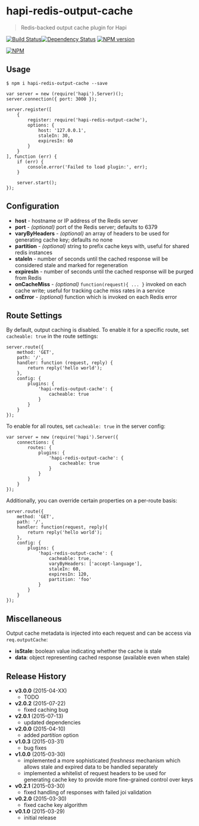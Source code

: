 # hapi-redis-output-cache
> Redis-backed output cache plugin for Hapi

[![Build Status](https://semaphoreci.com/api/v1/projects/4d44ffcd-8cdb-4ecf-bcf2-afd9a14bbeff/385104/badge.svg)](https://semaphoreci.com/ArnoldZokas/hapi-redis-output-cache)[![Dependency Status](https://david-dm.org/ArnoldZokas/hapi-redis-output-cache.svg)](https://david-dm.org/ArnoldZokas/hapi-redis-output-cache) [![NPM version](https://badge.fury.io/js/hapi-redis-output-cache.svg)](http://badge.fury.io/js/hapi-redis-output-cache)

[![NPM](https://nodei.co/npm/hapi-redis-output-cache.png?downloads=true&stars=true)](https://nodei.co/npm/hapi-redis-output-cache)

## Usage
```
$ npm i hapi-redis-output-cache --save
```

```
var server = new (require('hapi').Server)();
server.connection({ port: 3000 });

server.register([
    {
        register: require('hapi-redis-output-cache'),
        options: {
            host: '127.0.0.1',
            staleIn: 30,
            expiresIn: 60
        }
    }
], function (err) {
    if (err) {
        console.error('Failed to load plugin:', err);
    }

    server.start();
});
```

## Configuration
- **host** - hostname or IP address of the Redis server
- **port** - *(optional)* port of the Redis server; defaults to 6379
- **varyByHeaders** - *(optional)* an array of headers to be used for generating cache key; defaults no none
- **partition** - *(optional)* string to prefix cache keys with, useful for shared redis instances
- **staleIn** - number of seconds until the cached response will be considered stale and marked for regeneration
- **expiresIn** - number of seconds until the cached response will be purged from Redis
- **onCacheMiss** - *(optional)* `function(request){ ... }` invoked on each cache write; useful for tracking cache miss rates in a service
- **onError** - *(optional)* function which is invoked on each Redis error

## Route Settings

By default, output caching is disabled. To enable it for a specific route, set `cacheable: true` in the route settings:

```
server.route({
    method: 'GET',
    path: '/',
    handler: function (request, reply) {
        return reply('hello world');
    },
    config: {
        plugins: {
            'hapi-redis-output-cache': {
                cacheable: true
            }
        }
    }
});
```

To enable for all routes, set `cacheable: true` in the server config:

```
var server = new (require('hapi').Server({
    connections: {
        routes: {
            plugins: {
                'hapi-redis-output-cache': {
                    cacheable: true
                }
            }
        }
    }
});
````

Additionally, you can override certain properties on a per-route basis:
```
server.route({
    method: 'GET',
    path: '/',
    handler: function(request, reply){
        return reply('hello world');
    },
    config: {
        plugins: {
            'hapi-redis-output-cache': {
                cacheable: true,
                varyByHeaders: ['accept-language'],
                staleIn: 60,
                expiresIn: 120,
                partition: 'foo'
            }
        }
    }
});
```

## Miscellaneous
Output cache metadata is injected into each request and can be access via `req.outputCache`:
- **isStale**: boolean value indicating whether the cache is stale
- **data**: object representing cached response (available even when stale)

## Release History
- **v3.0.0** (2015-04-XX)
    - TODO
- **v2.0.2** (2015-07-22)
    - fixed caching bug
- **v2.0.1** (2015-07-13)
    - updated dependencies
- **v2.0.0** (2015-04-10)
    - added *partition* option
- **v1.0.3** (2015-03-31)
    - bug fixes
- **v1.0.0** (2015-03-30)
    - implemented a more sophisticated *freshness* mechanism which allows stale and expired data to be handled separately
    - implemented a whitelist of request headers to be used for generating cache key to provide more fine-grained control over keys
- **v0.2.1** (2015-03-30)
    - fixed handling of responses with failed joi validation
- **v0.2.0** (2015-03-30)
    - fixed cache key algorithm
- **v0.1.0** (2015-03-29)
    - initial release
